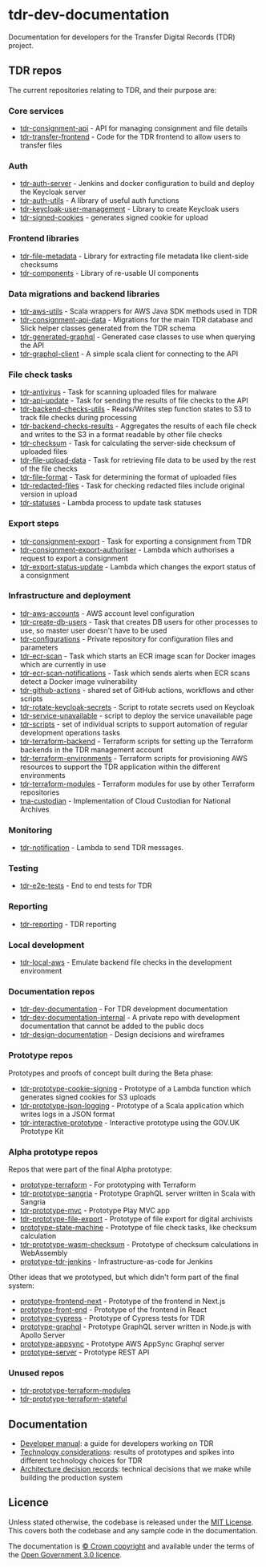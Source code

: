 # tdr-dev-documentation
Documentation for developers for the Transfer Digital Records (TDR) project.

## TDR repos

The current repositories relating to TDR, and their purpose are:

### Core services

- [tdr-consignment-api](https://github.com/nationalarchives/tdr-consignment-api) - API for managing consignment and file details
- [tdr-transfer-frontend](https://github.com/nationalarchives/tdr-transfer-frontend) - Code for the TDR frontend to allow users to transfer files

### Auth

- [tdr-auth-server](https://github.com/nationalarchives/tdr-auth-server) - Jenkins and docker configuration to build and deploy the Keycloak server
- [tdr-auth-utils](https://github.com/nationalarchives/tdr-auth-utils) - A library of useful auth functions
- [tdr-keycloak-user-management](https://github.com/nationalarchives/tdr-keycloak-user-management) - Library to create Keycloak users
- [tdr-signed-cookies](https://github.com/nationalarchives/tdr-signed-cookies) - generates signed cookie for upload

### Frontend libraries

- [tdr-file-metadata](https://github.com/nationalarchives/tdr-file-metadata) - Library for extracting file metadata like client-side checksums
- [tdr-components](https://github.com/nationalarchives/tdr-components) - Library of re-usable UI components

### Data migrations and backend libraries

- [tdr-aws-utils](https://github.com/nationalarchives/tdr-aws-utils) - Scala wrappers for AWS Java SDK methods used in TDR
- [tdr-consignment-api-data](https://github.com/nationalarchives/tdr-consignment-api-data) - Migrations for the main TDR database and Slick helper classes generated from the TDR schema
- [tdr-generated-graphql](https://github.com/nationalarchives/tdr-generated-graphql) - Generated case classes to use when querying the API
- [tdr-graphql-client](https://github.com/nationalarchives/tdr-graphql-client) - A simple scala client for connecting to the API

### File check tasks

- [tdr-antivirus](https://github.com/nationalarchives/tdr-antivirus/) - Task for scanning uploaded files for malware
- [tdr-api-update](https://github.com/nationalarchives/tdr-api-update/) - Task for sending the results of file checks to the API
- [tdr-backend-checks-utils](https://github.com/nationalarchives/tdr-backend-checks-utils) - Reads/Writes step function states to S3 to track file checks during processing
- [tdr-backend-checks-results](https://github.com/nationalarchives/tdr-backend-checks-results) - Aggregates the results of each file check and writes to the S3 in a format readable by other file checks
- [tdr-checksum](https://github.com/nationalarchives/tdr-checksum/) - Task for calculating the server-side checksum of uploaded files
- [tdr-file-upload-data](https://github.com/nationalarchives/tdr-file-upload-data/) - Task for retrieving file data to be used by the rest of the file checks
- [tdr-file-format](https://github.com/nationalarchives/tdr-file-format/) - Task for determining the format of uploaded files
- [tdr-redacted-files](https://github.com/nationalarchives/tdr-redacted-files) - Task for checking redacted files include original version in upload
- [tdr-statuses](https://github.com/nationalarchives/tdr-statuses) - Lambda process to update task statuses

### Export steps

- [tdr-consignment-export](https://github.com/nationalarchives/tdr-consignment-export) - Task for exporting a consignment from TDR
- [tdr-consignment-export-authoriser](https://github.com/nationalarchives/tdr-consignment-export-authoriser) - Lambda which authorises a request to export a consignment
- [tdr-export-status-update](https://github.com/nationalarchives/tdr-export-status-update) - Lambda which changes the export status of a consignment

### Infrastructure and deployment

- [tdr-aws-accounts](https://github.com/nationalarchives/tdr-aws-accounts) - AWS account level configuration
- [tdr-create-db-users](https://github.com/nationalarchives/tdr-create-db-users) - Task that creates DB users for other processes to use, so master user doesn't have to be used
- [tdr-configurations](https://github.com/nationalarchives/tdr-configurations) - Private repository for configuration files and parameters
- [tdr-ecr-scan](https://github.com/nationalarchives/tdr-ecr-scan) - Task which starts an ECR image scan for Docker images which are currently in use
- [tdr-ecr-scan-notifications](https://github.com/nationalarchives/tdr-ecr-scan-notifications) - Task which sends alerts when ECR scans detect a Docker image vulnerability
- [tdr-github-actions](https://github.com/nationalarchives/tdr-github-actions) - shared set of GitHub actions, workflows and other scripts 
- [tdr-rotate-keycloak-secrets](https://github.com/nationalarchives/tdr-rotate-keycloak-secrets) - Script to rotate secrets used on Keycloak
- [tdr-service-unavailable](https://github.com/nationalarchives/tdr-service-unavailable) - script to deploy the service unavailable page
- [tdr-scripts](https://github.com/nationalarchives/tdr-scripts) - set of individual scripts to support automation of regular development operations tasks
- [tdr-terraform-backend](https://github.com/nationalarchives/tdr-terraform-backend) - Terraform scripts for setting up the Terraform backends in the TDR management account
- [tdr-terraform-environments](https://github.com/nationalarchives/tdr-terraform-environments) - Terraform scripts for provisioning AWS resources to support the TDR application within the different environments
- [tdr-terraform-modules](https://github.com/nationalarchives/tdr-terraform-modules) - Terraform modules for use by other Terraform repositories
- [tna-custodian](https://github.com/nationalarchives/tna-custodian) - Implementation of Cloud Custodian for National Archives

### Monitoring

- [tdr-notification](https://github.com/nationalarchives/tdr-notifications) - Lambda to send TDR messages.

### Testing

- [tdr-e2e-tests](https://github.com/nationalarchives/tdr-e2e-tests) - End to end tests for TDR

### Reporting

- [tdr-reporting](https://github.com/nationalarchives/tdr-reporting) - TDR reporting

### Local development

- [tdr-local-aws](https://github.com/nationalarchives/tdr-local-aws) - Emulate backend file checks in the development environment

### Documentation repos

- [tdr-dev-documentation](https://github.com/nationalarchives/tdr-dev-documentation) - For TDR development documentation
- [tdr-dev-documentation-internal](https://github.com/nationalarchives/tdr-dev-documentation-internal) - A private repo with development documentation that cannot be added to the public docs
- [tdr-design-documentation](https://github.com/nationalarchives/tdr-design-documentation) - Design decisions and wireframes

### Prototype repos

Prototypes and proofs of concept built during the Beta phase:

- [tdr-prototype-cookie-signing](https://github.com/nationalarchives/tdr-prototype-cloudfront-cookie-signing) - Prototype of a Lambda function which generates signed cookies for S3 uploads
- [tdr-prototype-json-logging](https://github.com/nationalarchives/tdr-prototype-json-logging) - Prototype of a Scala application which writes logs in a JSON format
- [tdr-interactive-prototype](https://github.com/nationalarchives/tdr-interactive-prototype) - Interactive prototype using the GOV.UK Prototype Kit

### Alpha prototype repos

Repos that were part of the final Alpha prototype:

- [prototype-terraform](https://github.com/nationalarchives/prototype-terraform) - For prototyping with Terraform
- [tdr-prototype-sangria](https://github.com/nationalarchives/tdr-prototype-sangria) - Prototype GraphQL server written in Scala with Sangria
- [tdr-prototype-mvc](https://github.com/nationalarchives/tdr-prototype-mvc) - Prototype Play MVC app
- [tdr-prototype-file-export](https://github.com/nationalarchives/tdr-prototype-file-export) - Prototype of file export for digital archivists
- [prototype-state-machine](https://github.com/nationalarchives/prototype-state-machine) - Prototype of file check tasks, like checksum calculation
- [tdr-prototype-wasm-checksum](https://github.com/nationalarchives/tdr-prototype-wasm-checksum) - Prototype of checksum calculations in WebAssembly
- [prototype-tdr-jenkins](https://github.com/nationalarchives/prototype-tdr-jenkins) - Infrastructure-as-code for Jenkins

Other ideas that we prototyped, but which didn't form part of the final system:

- [prototype-frontend-next](https://github.com/nationalarchives/prototype-frontend-next) - Prototype of the frontend in Next.js
- [prototype-front-end](https://github.com/nationalarchives/prototype-front-end) - Prototype of the frontend in React
- [prototype-cypress](https://github.com/nationalarchives/prototype-cypress) - Prototype of Cypress tests for TDR
- [prototype-graphql](https://github.com/nationalarchives/prototype-graphql) - Prototype GraphQL server written in Node.js with Apollo Server
- [prototype-appsync](https://github.com/nationalarchives/prototype-appsync) - Prototype AWS AppSync Graphql server
- [prototype-server](https://github.com/nationalarchives/prototype-server) - Prototype REST API

### Unused repos

- [tdr-prototype-terraform-modules](https://github.com/nationalarchives/tdr-prototype-terraform-modules)
- [tdr-prototype-terraform-stateful](https://github.com/nationalarchives/tdr-prototype-terraform-stateful)

## Documentation

* [Developer manual](manual/README.md): a guide for developers working on TDR
* [Technology considerations](technology-considerations/README.md): results of
  prototypes and spikes into different technology choices for TDR
* [Architecture decision records](architecture-decision-records/README.md):
  technical decisions that we make while building the production system

## Licence

Unless stated otherwise, the codebase is released under the [MIT
License](LICENCE). This covers both the codebase and any sample code in the
documentation.

The documentation is [© Crown copyright][crown-copyright] and available under
the terms of the [Open Government 3.0 licence][ogl].

[crown-copyright]: https://www.nationalarchives.gov.uk/information-management/re-using-public-sector-information/uk-government-licensing-framework/crown-copyright/
[ogl]: http://www.nationalarchives.gov.uk/doc/open-government-licence/version/3/
